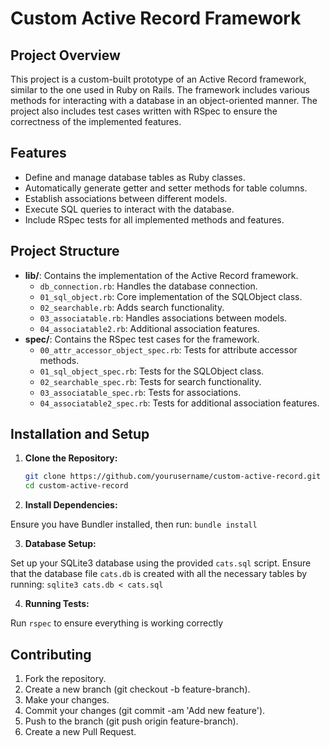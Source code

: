 # Custom Active Record Framework

## Project Overview

This project is a custom-built prototype of an Active Record framework, similar to the one used in Ruby on Rails. The framework includes various methods for interacting with a database in an object-oriented manner. The project also includes test cases written with RSpec to ensure the correctness of the implemented features.

## Features

- Define and manage database tables as Ruby classes.
- Automatically generate getter and setter methods for table columns.
- Establish associations between different models.
- Execute SQL queries to interact with the database.
- Include RSpec tests for all implemented methods and features.

## Project Structure

- **lib/**: Contains the implementation of the Active Record framework.
  - `db_connection.rb`: Handles the database connection.
  - `01_sql_object.rb`: Core implementation of the SQLObject class.
  - `02_searchable.rb`: Adds search functionality.
  - `03_associatable.rb`: Handles associations between models.
  - `04_associatable2.rb`: Additional association features.
- **spec/**: Contains the RSpec test cases for the framework.
  - `00_attr_accessor_object_spec.rb`: Tests for attribute accessor methods.
  - `01_sql_object_spec.rb`: Tests for the SQLObject class.
  - `02_searchable_spec.rb`: Tests for search functionality.
  - `03_associatable_spec.rb`: Tests for associations.
  - `04_associatable2_spec.rb`: Tests for additional association features.

## Installation and Setup

1. **Clone the Repository:**

   ```sh
   git clone https://github.com/yourusername/custom-active-record.git
   cd custom-active-record
   ```

2. **Install Dependencies:**

Ensure you have Bundler installed, then run:
`bundle install`

3. **Database Setup:**

Set up your SQLite3 database using the provided `cats.sql` script. Ensure that the database file `cats.db` is created with all the necessary tables by running:
`sqlite3 cats.db < cats.sql`

4. **Running Tests:**

Run `rspec` to ensure everything is working correctly

## Contributing

1. Fork the repository.
2. Create a new branch (git checkout -b feature-branch).
3. Make your changes.
4. Commit your changes (git commit -am 'Add new feature').
5. Push to the branch (git push origin feature-branch).
6. Create a new Pull Request.
